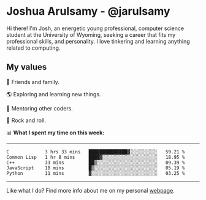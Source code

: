 # Joshua Arulsamy - @jarulsamy

Hi there! I'm Josh, an energetic young professional, computer science student at the University of Wyoming, seeking a career that fits my professional skills, and personality. I love tinkering and learning anything related to computing.

## My values

:yellow_heart: Friends and family.

:earth_americas: Exploring and learning new things.

:book: Mentoring other coders.

:guitar: Rock and roll.

:bar_chart: **What I spent my time on this week:**

------
<!--START_SECTION:waka-->
```text
C             3 hrs 33 mins   ██████████████▓░░░░░░░░░░   59.21 % 
Common Lisp   1 hr 8 mins     ████▓░░░░░░░░░░░░░░░░░░░░   18.95 % 
C++           33 mins         ██▒░░░░░░░░░░░░░░░░░░░░░░   09.39 % 
JavaScript    18 mins         █▒░░░░░░░░░░░░░░░░░░░░░░░   05.19 % 
Python        11 mins         ▓░░░░░░░░░░░░░░░░░░░░░░░░   03.25 % 
```
<!--END_SECTION:waka-->
------

Like what I do? Find more info about me on my personal [webpage](https://arulsamy.me).
